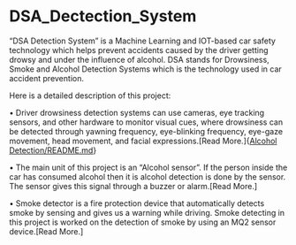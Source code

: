 # DSA_Dectection_System
“DSA Detection System” is a Machine Learning and IOT-based car safety technology which helps prevent accidents caused by the driver getting drowsy and under the influence of alcohol. DSA stands for Drowsiness, Smoke and Alcohol Detection Systems which is the technology used in car accident prevention.

Here is a detailed description of this project:

• Driver drowsiness detection systems can use cameras, eye tracking sensors, and other hardware to monitor visual cues, where drowsiness can be detected through yawning frequency, eye-blinking frequency, eye-gaze movement, head movement, and facial expressions.[Read More.]{[Alcohol Detection/README.md](https://github.com/Code-blogger/DSA_Dectection_System/tree/master/Alcohol%20Detection)}

• The main unit of this project is an “Alcohol sensor”. If the person inside the car has consumed alcohol then it is alcohol detection is done by the sensor. The sensor gives this signal through a buzzer or alarm.[Read More.]

• Smoke detector is a fire protection device that automatically detects smoke by sensing and gives us a warning while driving. Smoke detecting in this project is worked on the detection of smoke by using an MQ2 sensor device.[Read More.]
